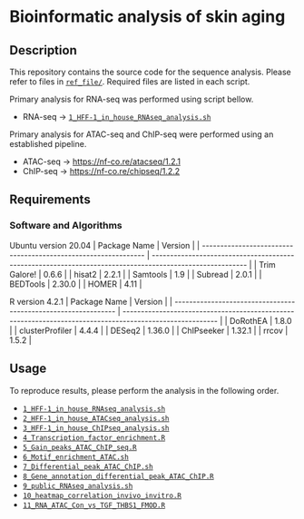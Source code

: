 # Bioinformatic analysis of skin aging
## Description
This repository contains the source code for the sequence analysis.
Please refer to files in [`ref_file/`](./ref_file/). Required files are listed in each script.

Primary analysis for RNA-seq was performed using script bellow.
* RNA-seq -> [`1_HFF-1_in_house_RNAseq_analysis.sh`](./code/1_HFF-1_in_house_RNAseq_analysis.sh/)

Primary analysis for ATAC-seq and ChIP-seq were performed using an established pipeline.
* ATAC-seq -> https://nf-co.re/atacseq/1.2.1
* ChIP-seq -> https://nf-co.re/chipseq/1.2.2

## Requirements
### Software and Algorithms
Ubuntu version 20.04
| Package Name                                                   | Version                                                                                                  |
| -------------------------------------------------------------- | -------------------------------------------------------------------------------------------------------- |
| Trim Galore!                                                   | 0.6.6                                                                                                    |
| hisat2        	                                             | 2.2.1                                                                                                    |
| Samtools                                                       | 1.9                                                                                                      |
| Subread         	                                             | 2.0.1                                                                                                    |
| BEDTools      	                                             | 2.30.0                                                                                                   |
| HOMER         	                                             | 4.11                                                                                                     |

R version 4.2.1
| Package Name                                                   | Version                                                                                                  |
| -------------------------------------------------------------- | -------------------------------------------------------------------------------------------------------- |
| DoRothEA                                                       | 1.8.0                                                                                                    |
| clusterProfiler	                                             | 4.4.4                                                                                                    |
| DESeq2	                                                     | 1.36.0                                                                                                   |
| ChIPseeker	                                                 | 1.32.1                                                                                                   |
| rrcov	                                                         | 1.5.2                                                                                                    |

## Usage
To reproduce results, please perform the analysis in the following order.
* [`1_HFF-1_in_house_RNAseq_analysis.sh`](./code/1_HFF-1_in_house_RNAseq_analysis.sh/)
* [`2_HFF-1_in_house_ATACseq_analysis.sh`](./code/2_HFF-1_in_house_ATACseq_analysis.sh/)
* [`3_HFF-1_in_house_ChIPseq_analysis.sh`](./code/3_HFF-1_in_house_ChIPseq_analysis.sh/)
* [`4_Transcription_factor_enrichment.R`](./code/4_Transcription_factor_enrichment.R/)
* [`5_Gain_peaks_ATAC_ChIP_seq.R`](./code/5_Gain_peaks_ATAC_ChIP_seq.R/)
* [`6_Motif_enrichment_ATAC.sh`](./code/6_Motif_enrichment_ATAC.sh/)
* [`7_Differential_peak_ATAC_ChIP.sh`](./code/7_Differential_peak_ATAC_ChIP.sh/)
* [`8_Gene_annotation_differential_peak_ATAC_ChIP.R`](./code/8_Gene_annotation_differential_peak_ATAC_ChIP.R/)
* [`9_public_RNAseq_analysis.sh`](./code/9_public_RNAseq_analysis.sh/)
* [`10_heatmap_correlation_invivo_invitro.R`](./code/10_heatmap_correlation_invivo_invitro.R/)
* [`11_RNA_ATAC_Con_vs_TGF_THBS1_FMOD.R`](./code/11_RNA_ATAC_Con_vs_TGF_THBS1_FMOD.R/)